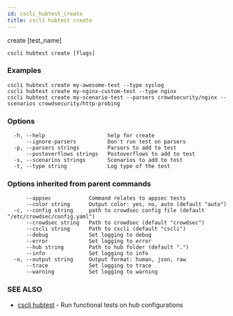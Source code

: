 ```yaml
---
id: cscli_hubtest_create
title: cscli hubtest create
---
```

create [test_name]

```
cscli hubtest create [flags]
```

### Examples

```
cscli hubtest create my-awesome-test --type syslog
cscli hubtest create my-nginx-custom-test --type nginx
cscli hubtest create my-scenario-test --parsers crowdsecurity/nginx --scenarios crowdsecurity/http-probing
```

### Options

```
  -h, --help                    help for create
      --ignore-parsers          Don't run test on parsers
  -p, --parsers strings         Parsers to add to test
      --postoverflows strings   Postoverflows to add to test
  -s, --scenarios strings       Scenarios to add to test
  -t, --type string             Log type of the test
```

### Options inherited from parent commands

```
      --appsec            Command relates to appsec tests
      --color string      Output color: yes, no, auto (default "auto")
  -c, --config string     path to crowdsec config file (default "/etc/crowdsec/config.yaml")
      --crowdsec string   Path to crowdsec (default "crowdsec")
      --cscli string      Path to cscli (default "cscli")
      --debug             Set logging to debug
      --error             Set logging to error
      --hub string        Path to hub folder (default ".")
      --info              Set logging to info
  -o, --output string     Output format: human, json, raw
      --trace             Set logging to trace
      --warning           Set logging to warning
```

### SEE ALSO

* [cscli hubtest](/cscli/cscli_hubtest.md)	 - Run functional tests on hub configurations

